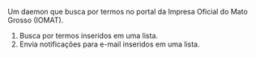 Um daemon que busca por termos no portal da Impresa Oficial do Mato Grosso (IOMAT).

1. Busca por termos inseridos em uma lista.
2. Envia notificações para e-mail inseridos em uma lista.

